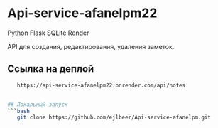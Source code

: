 # Api-service-afanelpm22
Python Flask SQLite Render

API для создания, редактирования, удаления заметок.

## Ссылка на деплой
```bash
   https://api-service-afanelpm22.onrender.com/api/notes


## Локальный запуск
```bash
   git clone https://github.com/ejlbeer/Api-service-afanelpm.git
